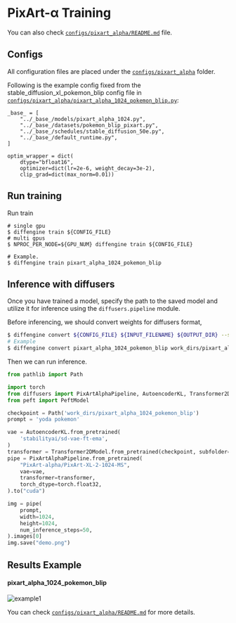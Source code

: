 # PixArt-α Training

You can also check [`configs/pixart_alpha/README.md`](https://github.com/okotaku/diffengine/tree/main/diffengine/configs/pixart_alpha/README.md) file.

## Configs

All configuration files are placed under the [`configs/pixart_alpha`](https://github.com/okotaku/diffengine/tree/main/diffengine/configs/pixart_alpha/) folder.

Following is the example config fixed from the stable_diffusion_xl_pokemon_blip config file in [`configs/pixart_alpha/pixart_alpha_1024_pokemon_blip.py`](https://github.com/okotaku/diffengine/tree/main/diffengine/configs/pixart_alpha/pixart_alpha_1024_pokemon_blip.py):

```
_base_ = [
    "../_base_/models/pixart_alpha_1024.py",
    "../_base_/datasets/pokemon_blip_pixart.py",
    "../_base_/schedules/stable_diffusion_50e.py",
    "../_base_/default_runtime.py",
]

optim_wrapper = dict(
    dtype="bfloat16",
    optimizer=dict(lr=2e-6, weight_decay=3e-2),
    clip_grad=dict(max_norm=0.01))
```

## Run training

Run train

```
# single gpu
$ diffengine train ${CONFIG_FILE}
# multi gpus
$ NPROC_PER_NODE=${GPU_NUM} diffengine train ${CONFIG_FILE}

# Example.
$ diffengine train pixart_alpha_1024_pokemon_blip
```

## Inference with diffusers

Once you have trained a model, specify the path to the saved model and utilize it for inference using the `diffusers.pipeline` module.

Before inferencing, we should convert weights for diffusers format,

```bash
$ diffengine convert ${CONFIG_FILE} ${INPUT_FILENAME} ${OUTPUT_DIR} --save-keys ${SAVE_KEYS}
# Example
$ diffengine convert pixart_alpha_1024_pokemon_blip work_dirs/pixart_alpha_1024_pokemon_blip/epoch_50.pth work_dirs/pixart_alpha_1024_pokemon_blip --save-keys transformer
```

Then we can run inference.

```py
from pathlib import Path

import torch
from diffusers import PixArtAlphaPipeline, AutoencoderKL, Transformer2DModel
from peft import PeftModel

checkpoint = Path('work_dirs/pixart_alpha_1024_pokemon_blip')
prompt = 'yoda pokemon'

vae = AutoencoderKL.from_pretrained(
    'stabilityai/sd-vae-ft-ema',
)
transformer = Transformer2DModel.from_pretrained(checkpoint, subfolder='transformer')
pipe = PixArtAlphaPipeline.from_pretrained(
    "PixArt-alpha/PixArt-XL-2-1024-MS",
    vae=vae,
    transformer=transformer,
    torch_dtype=torch.float32,
).to("cuda")

img = pipe(
    prompt,
    width=1024,
    height=1024,
    num_inference_steps=50,
).images[0]
img.save("demo.png")
```

## Results Example

#### pixart_alpha_1024_pokemon_blip

![example1](https://github.com/okotaku/diffengine/assets/24734142/6b87369a-4746-4067-9a8a-5d7453fc80ce)

You can check [`configs/pixart_alpha/README.md`](https://github.com/okotaku/diffengine/tree/main/diffengine/configs/pixart_alpha/README.md#results-example) for more details.
